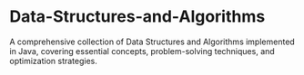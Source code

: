 # Data-Structures-and-Algorithms
A comprehensive collection of Data Structures and Algorithms implemented in Java, covering essential concepts, problem-solving techniques, and optimization strategies.
